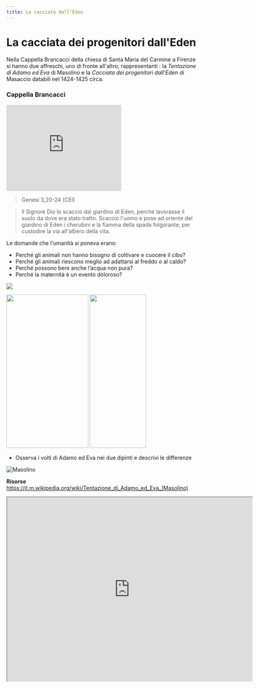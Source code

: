```yaml
---
title: La cacciata dall'Eden
---
```


# La cacciata dei progenitori dall'Eden 

Nella Cappella Brancacci della chiesa di Santa Maria del Carmine a Firenze si hanno due affreschi, uno di fronte all'altro, rappresentanti : la *Tentazione di Adamo ed Eva* di Masolino e la *Cacciata dei progenitori dall'Eden* di Masaccio databili nel 1424-1425 circa.

### Cappella Brancacci
<iframe src="https://sketchfab.com/models/0bec8eba45b3491ea19983c2d4358ee6/embed?" width="300" height="225" frameborder="0" style="border:0;" allowfullscreen="" aria-hidden="false" tabindex="0"></iframe>


>Genesi 3,20-24 (CEI)

>Il Signore Dio lo scacciò dal giardino di Eden, perché lavorasse il suolo da dove era stato tratto. Scacciò l'uomo e pose ad oriente del giardino di Eden i cherubini e la fiamma della spada folgorante, per custodire la via all'albero della vita.

Le domande che l'umanità si poneva erano:
- Perché gli animali non hanno bisogno di coltivare e cuocere il cibo? 
- Perché gli animali riescono meglio ad adattarsi al freddo o al caldo? 
- Perché possono bere anche l’acqua non pura? 
- Perché la maternità è un evento doloroso?

![](https://sketchfab.com/models/0bec8eba45b3491ea19983c2d4358ee6/embed?)

<img src="https://upload.wikimedia.org/wikipedia/commons/9/9a/Cappella_brancacci%2C_Tentazione_di_Adamo_ed_Eva_%28restaurato%29%2C_Masolino.jpg" 
width="214" height="400"> <img src="https://upload.wikimedia.org/wikipedia/commons/thumb/d/d7/Cappella_brancacci%2C_Cacciata_di_Adamo_ed_Eva_%28restaurato%29%2C_Masaccio.jpg/703px-Cappella_brancacci%2C_Cacciata_di_Adamo_ed_Eva_%28restaurato%29%2C_Masaccio.jpg"  
width="147" height="400">    

- Osserva i volti di Adamo ed Eva nei due dipinti e descrivi le differenze 


![Masolino]({{site.baseurl}}/img/8FD261B9-182D-47DE-B729-228E31313BF6.jpeg)


**Risorse**
https://it.m.wikipedia.org/wiki/Tentazione_di_Adamo_ed_Eva_(Masolino)


<iframe src="https://drive.google.com/file/d/1KarKMzd1XJobKiB508HMIenYcCMd8vuU/preview?resourcekey=null" width="640" height="480"></iframe>
